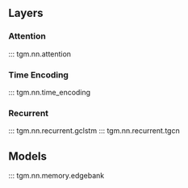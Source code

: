 ## Layers

### Attention

::: tgm.nn.attention

### Time Encoding

::: tgm.nn.time_encoding

### Recurrent

::: tgm.nn.recurrent.gclstm
::: tgm.nn.recurrent.tgcn

## Models

::: tgm.nn.memory.edgebank
